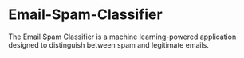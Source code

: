 # Email-Spam-Classifier
The Email Spam Classifier is a machine learning-powered application designed to distinguish between spam and legitimate emails.
